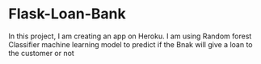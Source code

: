 # Flask-Loan-Bank
In this project, I am creating an app on Heroku. I am using Random forest Classifier machine learning model to
predict if the Bnak will give a loan to the customer or not
